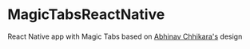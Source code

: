 # MagicTabsReactNative
React Native app with Magic Tabs based on [Abhinav Chhikara's](https://dribbble.com/shots/2437857-Magic-Tabs) design

